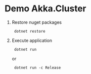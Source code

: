 # Demo Akka.Cluster ##

1. Restore nuget packages

        dotnet restore

2. Execute application

        dotnet run 

    or

        dotnet run -c Release